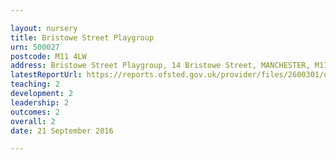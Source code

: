 ```yaml
---

layout: nursery
title: Bristowe Street Playgroup
urn: 500027
postcode: M11 4LW
address: Bristowe Street Playgroup, 14 Bristowe Street, MANCHESTER, M11 4LW
latestReportUrl: https://reports.ofsted.gov.uk/provider/files/2600301/urn/500027.pdf
teaching: 2
development: 2
leadership: 2
outcomes: 2
overall: 2
date: 21 September 2016

---
```

